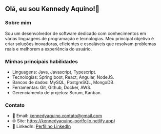 ## Olá, eu sou Kennedy Aquino!👋

### Sobre mim
Sou um desenvolvedor de software dedicado com conhecimentos em várias linguagens de programação e tecnologias. Meu principal objetivo é criar soluções inovadoras, eficientes e escaláveis que resolvam problemas reais e melhorem a experiência do usuário.

### Minhas principais habilidades
- Linguagens: Java, Javascript, Typescript.
- Tecnologias: Spring boot, React, Angular, NodeJS. 
- Bancos de dados: MySQL, PostgreSQL, MongoDB.
- Ferramentas: Git, Github, Docker, AWS.
- Gerenciamento de projetos: Scrum, Kanban.

### Contato
- 📧 Email: kennedyaquino.contato@gmail.com
- 🌐 Site: https://kennedyaquino-portfolio.netlify.app/
- 💼 LinkedIn: [Perfil no LinkedIn](https://www.linkedin.com/in/kennedy-aquino-b8a70a1b2/)


